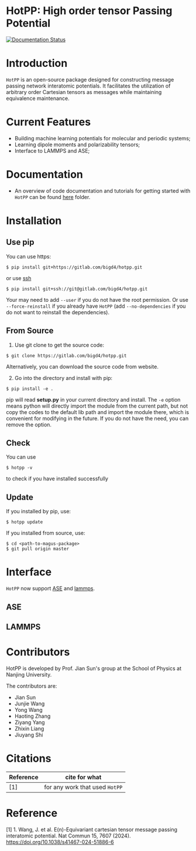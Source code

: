 # **HotPP: High order tensor Passing Potential**
[![Documentation Status](https://readthedocs.org/projects/hotpp/badge/?version=latest)](https://hotpp.readthedocs.io/en/latest/?badge=latest)

# Introduction
`HotPP` is an open-source package designed for constructing message passing network interatomic potentials. It facilitates the utilization of arbitrary order Cartesian tensors as messages while maintaining equivalence maintenance.

# Current Features
* Building machine learning potentials for molecular and periodic systems;
* Learning dipole moments and polarizability tensors;
* Interface to LAMMPS and ASE;


# Documentation
* An overview of code documentation and tutorials for getting started with `HotPP` can be found [here](https://hotpp.readthedocs.io/en/latest/) folder.

# Installation
<span id= "using_pip"> </span>

## Use pip 
You can use https:
```shell
$ pip install git+https://gitlab.com/bigd4/hotpp.git
```
or use [ssh](https://docs.gitlab.com/ee/user/ssh.html)
```shell
$ pip install git+ssh://git@gitlab.com/bigd4/hotpp.git
```
Your may need to add `--user` if you do not have the root permission. Or use `--force-reinstall` if you already  have `HotPP` (add `--no-dependencies` if you do not want to reinstall the dependencies).


## From Source
1. Use git clone to get the source code:
```shell
$ git clone https://gitlab.com/bigd4/hotpp.git
```
Alternatively, you can download the source code from website.

2. Go into the directory and install with pip:
```shell
$ pip install -e .
```
pip will read **setup.py** in your current directory and install. The `-e` option means python will directly import the module from the current path, but not copy the codes to the default lib path and import the module there, which is convenient for modifying in the future. If you do not have the need, you can remove the option.
<!-- 
## Offline package

We provide an offline package in the [release](https://gitlab.com/bigd4/magus/-/releases). You can also use [conda-build](https://docs.conda.io/projects/conda-build/en/latest/) and [constructor](https://conda.github.io/constructor/) to make it by yourself as described [here](https://gitlab.com/bigd4/magus/-/tree/master/conda).  
After get the package,
```shell
$ chmod +x magus-***-Linux-x86_64.sh
$ ./magus-***-Linux-x86_64.sh
```
and follow the guide. -->
## Check
You can use 
```shell
$ hotpp -v
```
to check if you have installed successfully

## Update
If you installed by pip, use:
```shell
$ hotpp update
```
If you installed from source, use:
```shell
$ cd <path-to-magus-package>
$ git pull origin master
```
<!-- 
# Environment variables
## Job management system
Add
```shell
$ export JOB_SYSTEM=LSF/SLURM/PBS
```
in your `~/.bashrc` according to your job management system (choose one of them).  

## Auto completion
Put [`auto_complete.sh`](https://gitlab.com/bigd4/magus/-/blob/master/magus/auto_complete.sh) in your `PATH` like:
```shell
source <your-path-to>/auto_complete.sh
``` -->

# Interface
`HotPP` now support [ASE](https://wiki.fysik.dtu.dk/ase/ase/calculators/calculators.html#module-ase.calculators) and [lammps](https://www.lammps.org/). 
## ASE
## LAMMPS

# Contributors
HotPP is developed by Prof. Jian Sun's group at the School of Physics at Nanjing University.

The contributors are:
- Jian Sun
- Junjie Wang
- Yong Wang
- Haoting Zhang
- Ziyang Yang
- Zhixin Liang
- Jiuyang Shi

# Citations
| Reference | cite for what                         |
| --------- | ------------------------------------- |
| [1]    | for any work that used `HotPP`        |


# Reference

[1] 1. Wang, J. et al. E(n)-Equivariant cartesian tensor message passing interatomic potential. Nat Commun 15, 7607 (2024). https://doi.org/10.1038/s41467-024-51886-6
